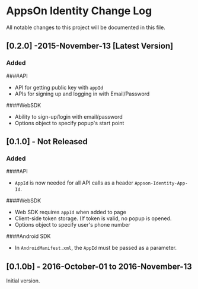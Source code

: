# AppsOn Identity Change Log
All notable changes to this project will be documented in this file.




## [0.2.0] -2015-November-13 [**Latest Version**]
### Added

####API
 - API for getting public key with `appId`
 - APIs for signing up and logging in with Email/Password
 
####WebSDK
 - Ability to sign-up/login with email/password
 - Options object to specify popup's start point


## [0.1.0] - Not Released
### Added
####API
 - `AppId` is now needed for all API calls as a header `Appson-Identity-App-Id`. 


####WebSDK
 - Web SDK requires `appId` when added to page
 - Client-side token storage. (If token is valid, no popup is opened.
 - Options object to specify user's phone number


####Android SDK

 - In `AndroidManifest.xml`, the `AppId` must be passed as a parameter.

 

## [0.1.0b] - 2016-October-01 to 2016-November-13
Initial version. 
